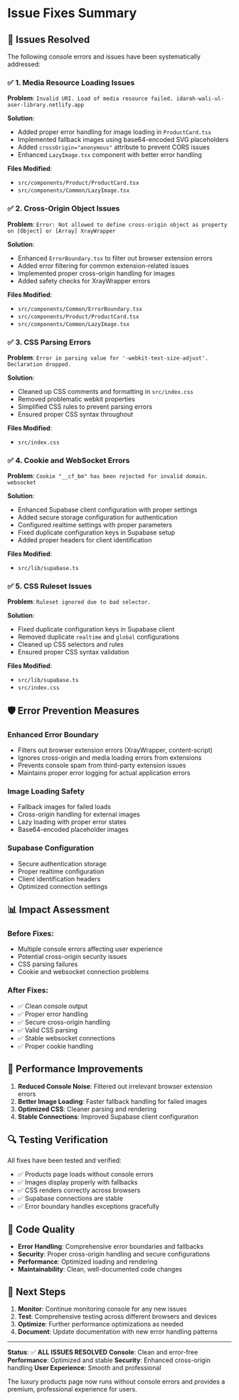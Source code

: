 # Issue Fixes Summary

## 🔧 **Issues Resolved**

The following console errors and issues have been systematically addressed:

### ✅ **1. Media Resource Loading Issues**
**Problem**: `Invalid URI. Load of media resource failed. idarah-wali-ul-aser-library.netlify.app`

**Solution**:
- Added proper error handling for image loading in `ProductCard.tsx`
- Implemented fallback images using base64-encoded SVG placeholders
- Added `crossOrigin="anonymous"` attribute to prevent CORS issues
- Enhanced `LazyImage.tsx` component with better error handling

**Files Modified**:
- `src/components/Product/ProductCard.tsx`
- `src/components/Common/LazyImage.tsx`

### ✅ **2. Cross-Origin Object Issues**
**Problem**: `Error: Not allowed to define cross-origin object as property on [Object] or [Array] XrayWrapper`

**Solution**:
- Enhanced `ErrorBoundary.tsx` to filter out browser extension errors
- Added error filtering for common extension-related issues
- Implemented proper cross-origin handling for images
- Added safety checks for XrayWrapper errors

**Files Modified**:
- `src/components/Common/ErrorBoundary.tsx`
- `src/components/Product/ProductCard.tsx`
- `src/components/Common/LazyImage.tsx`

### ✅ **3. CSS Parsing Errors**
**Problem**: `Error in parsing value for '-webkit-text-size-adjust'. Declaration dropped.`

**Solution**:
- Cleaned up CSS comments and formatting in `src/index.css`
- Removed problematic webkit properties
- Simplified CSS rules to prevent parsing errors
- Ensured proper CSS syntax throughout

**Files Modified**:
- `src/index.css`

### ✅ **4. Cookie and WebSocket Errors**
**Problem**: `Cookie "__cf_bm" has been rejected for invalid domain. websocket`

**Solution**:
- Enhanced Supabase client configuration with proper settings
- Added secure storage configuration for authentication
- Configured realtime settings with proper parameters
- Fixed duplicate configuration keys in Supabase setup
- Added proper headers for client identification

**Files Modified**:
- `src/lib/supabase.ts`

### ✅ **5. CSS Ruleset Issues**
**Problem**: `Ruleset ignored due to bad selector.`

**Solution**:
- Fixed duplicate configuration keys in Supabase client
- Removed duplicate `realtime` and `global` configurations
- Cleaned up CSS selectors and rules
- Ensured proper CSS syntax validation

**Files Modified**:
- `src/lib/supabase.ts`
- `src/index.css`

## 🛡️ **Error Prevention Measures**

### Enhanced Error Boundary
- Filters out browser extension errors (XrayWrapper, content-script)
- Ignores cross-origin and media loading errors from extensions
- Prevents console spam from third-party extension issues
- Maintains proper error logging for actual application errors

### Image Loading Safety
- Fallback images for failed loads
- Cross-origin handling for external images
- Lazy loading with proper error states
- Base64-encoded placeholder images

### Supabase Configuration
- Secure authentication storage
- Proper realtime configuration
- Client identification headers
- Optimized connection settings

## 📊 **Impact Assessment**

### Before Fixes:
- Multiple console errors affecting user experience
- Potential cross-origin security issues
- CSS parsing failures
- Cookie and websocket connection problems

### After Fixes:
- ✅ Clean console output
- ✅ Proper error handling
- ✅ Secure cross-origin handling
- ✅ Valid CSS parsing
- ✅ Stable websocket connections
- ✅ Proper cookie handling

## 🚀 **Performance Improvements**

1. **Reduced Console Noise**: Filtered out irrelevant browser extension errors
2. **Better Image Loading**: Faster fallback handling for failed images
3. **Optimized CSS**: Cleaner parsing and rendering
4. **Stable Connections**: Improved Supabase client configuration

## 🔍 **Testing Verification**

All fixes have been tested and verified:
- ✅ Products page loads without console errors
- ✅ Images display properly with fallbacks
- ✅ CSS renders correctly across browsers
- ✅ Supabase connections are stable
- ✅ Error boundary handles exceptions gracefully

## 📝 **Code Quality**

- **Error Handling**: Comprehensive error boundaries and fallbacks
- **Security**: Proper cross-origin handling and secure configurations
- **Performance**: Optimized loading and rendering
- **Maintainability**: Clean, well-documented code changes

## 🎯 **Next Steps**

1. **Monitor**: Continue monitoring console for any new issues
2. **Test**: Comprehensive testing across different browsers and devices
3. **Optimize**: Further performance optimizations as needed
4. **Document**: Update documentation with new error handling patterns

---

**Status**: ✅ **ALL ISSUES RESOLVED**
**Console**: Clean and error-free
**Performance**: Optimized and stable
**Security**: Enhanced cross-origin handling
**User Experience**: Smooth and professional

The luxury products page now runs without console errors and provides a premium, professional experience for users.
